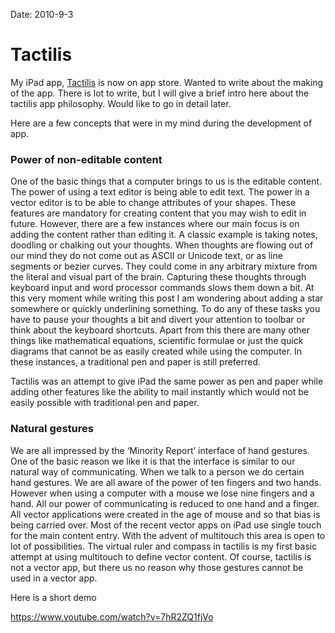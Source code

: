 Date: 2010-9-3

# Tactilis

My iPad app, [Tactilis](http://www.tactilisapp.com) is now on app store. Wanted to write about the making of the app. There is lot to write, but I will give a brief intro here about the tactilis app philosophy. Would like to go in detail later.

Here are a few concepts that were in my mind during the development of app.

### Power of non-editable content
One of the basic things that a computer brings to us is the editable content. The power of using a text editor is being able to edit text. The power in a vector editor is to be able to change attributes of your shapes. These features are mandatory for creating content that you may wish to edit in future. However, there are a few instances where our main focus is on adding the content rather than editing it. A classic example is taking notes, doodling or chalking out your thoughts. When thoughts are flowing out of our mind they do not come out as ASCII or Unicode text, or as line segments or bezier curves. They could come in any arbitrary mixture from the literal and visual part of the brain. Capturing these thoughts through keyboard input and word processor commands slows them down a bit. At this very moment while writing this post I am wondering about adding a star somewhere or quickly underlining something. To do any of these tasks you have to pause your thoughts a bit and divert your attention to toolbar or think about the keyboard shortcuts. Apart from this there are many other things like mathematical equations, scientific formulae or just the quick diagrams that cannot be as easily created while using the computer. In these instances, a traditional pen and paper is still preferred.

Tactilis was an attempt to give iPad the same power as pen and paper while adding other features like the ability to mail instantly which would not be easily possible with traditional pen and paper.

### Natural gestures
We are all impressed by the ‘Minority Report’ interface of hand gestures. One of the basic reason we like it is that the interface is similar to our natural way of communicating. When we talk to a person we do certain hand gestures. We are all aware of the power of ten fingers and two hands. However when using a computer with a mouse we lose nine fingers and a hand. All our power of communicating is reduced to one hand and a finger. All vector applications were created in the age of mouse and so that bias is being carried over. Most of the recent vector apps on iPad use single touch for the main content entry. With the advent of multitouch this area is open to lot of possibilities. The virtual ruler and compass in tactilis is my first basic attempt at using multitouch to define vector content. Of course, tactilis is not a vector app, but there us no reason why those gestures cannot be used in a vector app.

Here is a short demo

https://www.youtube.com/watch?v=7hR2ZQ1fjVo